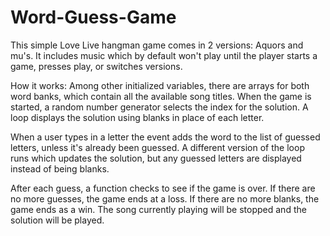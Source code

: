 # Word-Guess-Game

This simple Love Live hangman game comes in 2 versions: Aquors and mu's. It includes music which by default won't play until the player starts a game, presses play, or switches versions. 

How it works:
Among other initialized variables, there are arrays for both word banks, which contain all the available song titles. When the game is started, a random number generator selects the index for the solution. A loop displays the solution using blanks in place of each letter. 

When a user types in a letter the event adds the word to the list of guessed letters, unless it's already been guessed. A different version of the loop runs which updates the solution, but any guessed letters are displayed instead of being blanks.

After each guess, a function checks to see if the game is over. If there are no more guesses, the game ends at a loss. If there are no more blanks, the game ends as a win. The song currently playing will be stopped and the solution will be played. 